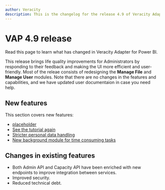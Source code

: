 ```yaml
---
author: Veracity
description: This is the changelog for the release 4.9 of Veracity Adapter for Power BI (VAP).
---
```

# VAP 4.9 release
Read this page to learn what has changed in Veracity Adapter for Power BI. 

This release brings life quality improvements for Administrators by responding to their feedback and making the UI more efficient and user-friendly. Most of the releae consists of redesigning the **Manage File** and **Manage User** modules. Note that there are no changes in the features and capabilities, and we have updated user documentaion in case you need help.

## New features
This section covers new features:
* [placeholder](#export-all-pages-to-pdf-or-power-point)
* [See the tutorial again](#see-the-tutorial-again)
* [Stricter personal data handling](#stricter-personal-data-handling)
* [New background module for time consuming tasks](#new-background-module-for-time-consuming-tasks)


## Changes in existing features
* Both Admin API and Capacity API have been enriched with new endpoints to improve integration between services.
* Improved security.
* Reduced technical debt.